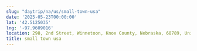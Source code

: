 ```yaml
---
slug: "daytrip/na/us/small-town-usa"
date: '2025-05-23T00:00:00'
lat: '42.5125035'
lng: '-97.9609016'
location: 298, 2nd Street, Winnetoon, Knox County, Nebraska, 68789, United States
title: small town usa
---
```



